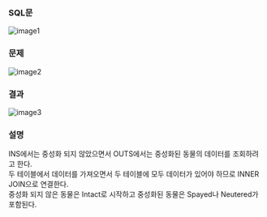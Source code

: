 ### SQL문
![image1](https://user-images.githubusercontent.com/123911778/263139089-1052396f-3aa4-478c-83e1-41e00c2726e4.PNG)

### 문제  
![image2](https://user-images.githubusercontent.com/123911778/263139093-829ca275-642b-4241-863a-745e21557b12.PNG)

### 결과
![image3](https://user-images.githubusercontent.com/123911778/263139094-1e7af875-b708-4b7f-888b-4bd91121fe31.PNG)

### 설명
INS에서는 중성화 되지 않았으면서 OUTS에서는 중성화된 동물의 데이터를 조회하려고 한다.   
두 테이블에서 데이터를 가져오면서 두 테이블에 모두 데이터가 있어야 하므로 INNER JOIN으로 연결한다.   
중성화 되지 않은 동물은 Intact로 시작하고 중성화된 동물은 Spayed나 Neutered가 포함된다. 
